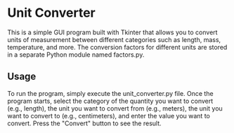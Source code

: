 ﻿# Unit Converter
This is a simple GUI program built with Tkinter that allows you to convert units of measurement between different categories such as length, mass, temperature, and more. The conversion factors for different units are stored in a separate Python module named factors.py.

## Usage
To run the program, simply execute the unit_converter.py file. Once the program starts, select the category of the quantity you want to convert (e.g., length), the unit you want to convert from (e.g., meters), the unit you want to convert to (e.g., centimeters), and enter the value you want to convert. Press the "Convert" button to see the result.

